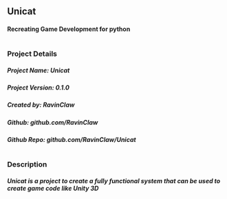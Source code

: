 #
## Unicat
#### Recreating Game Development for python


#
### Project Details
##### Project Name: Unicat
##### Project Version: 0.1.0
##### Created by: RavinClaw
##### Github: github.com/RavinClaw
##### Github Repo: github.com/RavinClaw/Unicat


#
### Description
##### Unicat is a project to create a fully functional system that can be used to create game code like Unity 3D

